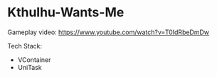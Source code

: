 # Kthulhu-Wants-Me

Gameplay video: https://www.youtube.com/watch?v=T0IdRbeDmDw

Tech Stack:
- VContainer
- UniTask
